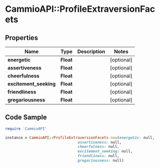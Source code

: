 # CammioAPI::ProfileExtraversionFacets

## Properties

Name | Type | Description | Notes
------------ | ------------- | ------------- | -------------
**energetic** | **Float** |  | [optional] 
**assertiveness** | **Float** |  | [optional] 
**cheerfulness** | **Float** |  | [optional] 
**excitement_seeking** | **Float** |  | [optional] 
**friendliness** | **Float** |  | [optional] 
**gregariousness** | **Float** |  | [optional] 

## Code Sample

```ruby
require 'CammioAPI'

instance = CammioAPI::ProfileExtraversionFacets.new(energetic: null,
                                 assertiveness: null,
                                 cheerfulness: null,
                                 excitement_seeking: null,
                                 friendliness: null,
                                 gregariousness: null)
```


